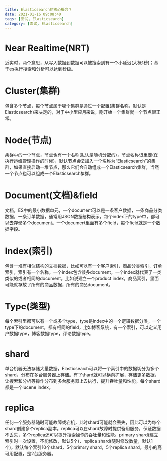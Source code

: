 ```yaml
---
title: Elasticsearch的核心概念？
date: 2021-01-16 09:08:40
tags: [面试, Elasticsearch]
category: [面试, Elasticsearch]
---
```


# Near Realtime(NRT)

近实时，两个意思，从写入数据到数据可以被搜索到有一个小延迟(大概1秒)；基于es执行搜索和分析可以达到秒级。

# Cluster(集群)

包含多个节点，每个节点属于哪个集群是通过一个配置(集群名称，默认是Elasticsearch)来决定的，对于中小型应用来说，刚开始一个集群就一个节点很正常。

# Node(节点)

集群中的一个节点，节点也有一个名称(默认是随机分配的)，节点名称很重要(在执行运维管理操作的时候)，默认节点会去加入一个名称为“Elasticsearch”的集群，如果直接启动一堆节点，那么它们会自动组成一个Elasticsearch集群，当然一个节点也可以组成一个Elasticsearch集群。

# Document(文档)&field

文档，ES中的最小数据单元，一个document可以是一条客户数据，一条商品分类数据，一条订单数据，通常用JSON数据结构表示，每个index下的type中，都可以去存储多个document。一个document里面有多个field，每个field就是一个数据字段。

# Index(索引)

包含一堆有相似结构的文档数据，比如可以有一个客户索引，商品分类索引，订单索引，索引有一个名称。一个index包含很多document，一个index就代表了一类类似的或者相同的document。比如说建立一个product index，商品索引，里面可能就存放了所有的商品数据，所有的商品document。

# Type(类型)

每个索引里都可以有一个或多个type，type是index中的一个逻辑数据分类，一个type下的document，都有相同的field，比如博客系统，有一个索引，可以定义用户数据type，博客数据type，评论数据type。

# shard

单台机器无法存储大量数据，Elasticsearch可以将一个索引中的数据切分为多个shard，分布在多台服务器上存储。有了shard就可以横向扩展，存储更多数据，让搜索和分析等操作分布到多台服务器上去执行，提升吞吐量和性能。每个shard都是一个lucene index。

# replica

任何一个服务器随时可能故障或宕机，此时shard可能就会丢失，因此可以为每个shard创建多个replica副本。replica可以在shard故障时提供备用服务，保证数据不丢失，多个replica还可以提升搜索操作的吞吐量和性能。primary shard(建立索引时一次设置，不能修改，默认5个)，replica shard(随时修改数量，默认1个)，默认每个索引10个shard，5个primary shard，5个replica shard，最小的高可用配置，是2台服务器。
